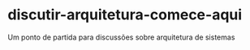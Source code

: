 # discutir-arquitetura-comece-aqui
Um ponto de partida para discussões sobre arquitetura de sistemas
